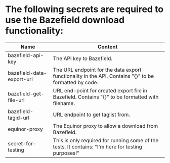 # The following secrets are required to use the Bazefield download functionality:

| Name  | Content  |
|-------|----------|
| bazefield-api-key  | The API key to Bazefield.   |
| bazefield-data-export-url  | The URL endpoint for the data export functionality in the API. Contains "{}" to be formatted by code. |
| bazefield-get-file-url  | URL end-point for created export file in Bazefield. Contains "{}" to be formatted with filename.  |
| bazefield-tagid-url  | URL endpoint to get taglist from.  |
| equinor-proxy  | The Equinor proxy to allow a download from Bazefield.  |
| secret-for-testing | This is only required for running some of the tests. It contains: "I'm here for testing purposes!"
